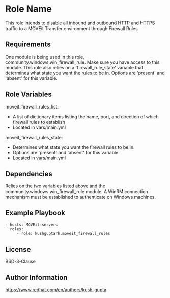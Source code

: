 Role Name
=========

This role intends to disable all inbound and outbound HTTP and HTTPS traffic to a MOVEit Transfer environment through Firewall Rules 


Requirements
------------

One module is being used in this role, community.windows.win_firewall_rule. Make sure you have access to this module. This role also relies on a 'firewall_rule_state' variable that determines what state you want the rules to be in. Options are 'present' and 'absent' for this variable. 

Role Variables
--------------

moveit_firewall_rules_list:
  - A list of dictionary items listing the name, port, and direction of which firewall rules to establish
  - Located in vars/main.yml 

moveit_firewall_rules_state:
  - Determines what state you want the firewall rules to be in.
  - Options are 'present' and 'absent' for this variable.
  - Located in vars/main.yml

Dependencies
------------

Relies on the two variables listed above and the community.windows.win_firewall_rule module. A WinRM connection mechanism must be established to authenticate on Windows machines.

Example Playbook
----------------

    - hosts: MOVEit-servers
      roles:
         - role: kushguptarh.moveit_firewall_rules

License
-------

BSD-3-Clause

Author Information
------------------

https://www.redhat.com/en/authors/kush-gupta